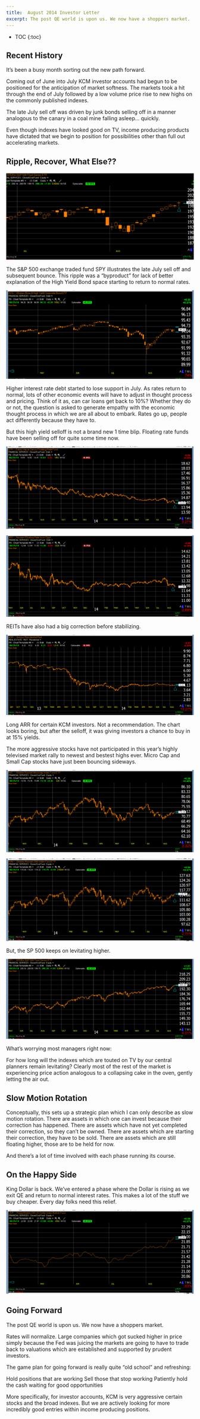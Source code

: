 ```yaml
---
title:  August 2014 Investor Letter
excerpt: The post QE world is upon us. We now have a shoppers market.
---
```


* TOC
{:toc}

## Recent History

It’s been a busy month sorting out the new path forward.   

Coming out of June into July KCM investor accounts had begun to be positioned for the anticipation of market softness. The markets took a hit through the end of July followed by a low volume price rise to new highs on the commonly published indexes.

The late July sell off was driven by junk bonds selling off in a manner analogous to the canary in a coal mine falling asleep… quickly.

Even though indexes have looked good on TV, income producing products have dictated that we begin to position for possibilities other than full out accelerating markets.

## Ripple, Recover, What Else??
 
 ![July Sell off and bounce](/images/posts/2014-08-01-august-2014-investor-letter/Aug.2014.1.png "July Sell off and bounce") 
 
The S&P 500 exchange traded fund SPY illustrates the late July sell off and subsequent bounce.
This ripple was a “byproduct” for lack of better explanation of the High Yield Bond space starting to return to normal rates.
 
![higher interest rate debt](/images/posts/2014-08-01-august-2014-investor-letter/Aug.2014.2.png "higher interest rate debt")

Higher interest rate debt started to lose support in July.  As rates return to normal, lots of other economic events will have to adjust in thought process and pricing.  Think of it as, can car loans get back to 10%?  Whether they do or not, the question is asked to generate empathy with the economic thought process in which we are all about to embark.  Rates go up, people act differently because they have to.

But this high yield selloff is not a brand new 1 time blip. Floating rate funds have been selling off for quite some time now. 

![](/images/posts/2014-08-01-august-2014-investor-letter/Aug.2014.3.png)
 
![](/images/posts/2014-08-01-august-2014-investor-letter/Aug.2014.4.png)
 
REITs have also had a big correction before stabilizing.

![](/images/posts/2014-08-01-august-2014-investor-letter/Aug.2014.5.png)

Long ARR for certain KCM investors.  Not a recommendation. The chart looks boring, but after the selloff, it was giving investors a chance to buy in at 15% yields.

The more aggressive stocks have not participated in this year’s highly televised market rally to newest and bestest highs ever.  Micro Cap and Small Cap stocks have just been bouncing sideways.

![](/images/posts/2014-08-01-august-2014-investor-letter/Aug.2014.6.png)

![](/images/posts/2014-08-01-august-2014-investor-letter/Aug.2014.7.png)
 
But, the SP 500 keeps on levitating higher.
 
![](/images/posts/2014-08-01-august-2014-investor-letter/Aug.2014.8.png)

What’s worrying most managers right now:

For how long will the indexes which are touted on TV by our central planners remain levitating? Clearly most of the rest of the market is experiencing price action analogous to a collapsing cake in the oven, gently letting the air out.

## Slow Motion Rotation

Conceptually, this sets up a strategic plan which I can only describe as slow motion rotation.  There are assets in which one can invest because their correction has happened.  There are assets which have not yet completed their correction, so they can’t be owned.  There are assets which are starting their correction, they have to be sold.  There are assets which are still floating higher, those are to be held for now. 

And there’s a lot of time involved with each phase running its course.  

## On the Happy Side

King Dollar is back.  We’ve entered a phase where the Dollar is rising as we exit QE and return to normal interest rates.  This makes a lot of the stuff we buy cheaper.  Every day folks need this relief.
 
![](/images/posts/2014-08-01-august-2014-investor-letter/Aug.2014.9.png)

## Going Forward

The post QE world is upon us. We now have a shoppers market.

Rates will normalize. Large companies which got sucked higher in price simply because the Fed was juicing the markets are going to have to trade back to valuations which are established and supported by prudent investors.  

The game plan for going forward is really quite “old school” and refreshing:

Hold positions that are working
Sell those that stop working 
Patiently hold the cash waiting for good opportunities  

More specifically, for investor accounts, KCM is very aggressive certain stocks and the broad indexes.  But we are actively looking for more incredibly good entries within income producing positions.
 